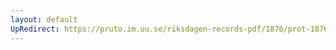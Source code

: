 ```yaml
---
layout: default
UpRedirect: https://pruto.im.uu.se/riksdagen-records-pdf/1876/prot-1876--fk--030/prot-1876--fk--030_047.pdf
---
```

